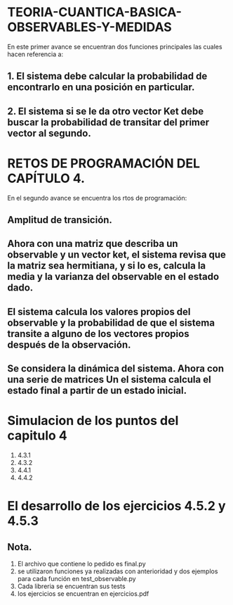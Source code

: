 # TEORIA-CUANTICA-BASICA-OBSERVABLES-Y-MEDIDAS
En este primer avance se encuentran dos funciones principales las cuales hacen referencia a:
## 1. El sistema debe calcular la probabilidad de encontrarlo en una posición en particular.
## 2. El sistema si se le da otro vector Ket debe buscar la probabilidad de transitar del primer vector al segundo.

# RETOS DE PROGRAMACIÓN DEL CAPÍTULO 4.
En el segundo avance se encuentra los rtos de programación:
## Amplitud de transición.
## Ahora con una matriz que describa un observable y un vector ket, el sistema revisa que la matriz sea hermitiana, y si lo es, calcula la media y la varianza del observable en el estado dado.
## El sistema calcula los valores propios del observable y la probabilidad de que el sistema transite a alguno de los vectores propios después de la observación.
## Se considera la dinámica del sistema. Ahora con una serie de matrices Un el sistema calcula el estado final a partir de un estado inicial.

# Simulacion de los puntos del capitulo 4
1. 4.3.1
2. 4.3.2
3. 4.4.1
4. 4.4.2

# El desarrollo de los ejercicios 4.5.2 y 4.5.3
## Nota.
1. El archivo que contiene lo pedido es final.py
2. se utilizaron funciones ya realizadas con anterioridad y dos ejemplos para cada función en test_observable.py
3. Cada libreria se encuentran sus tests
4. los ejercicios se encuentran en ejercicios.pdf
